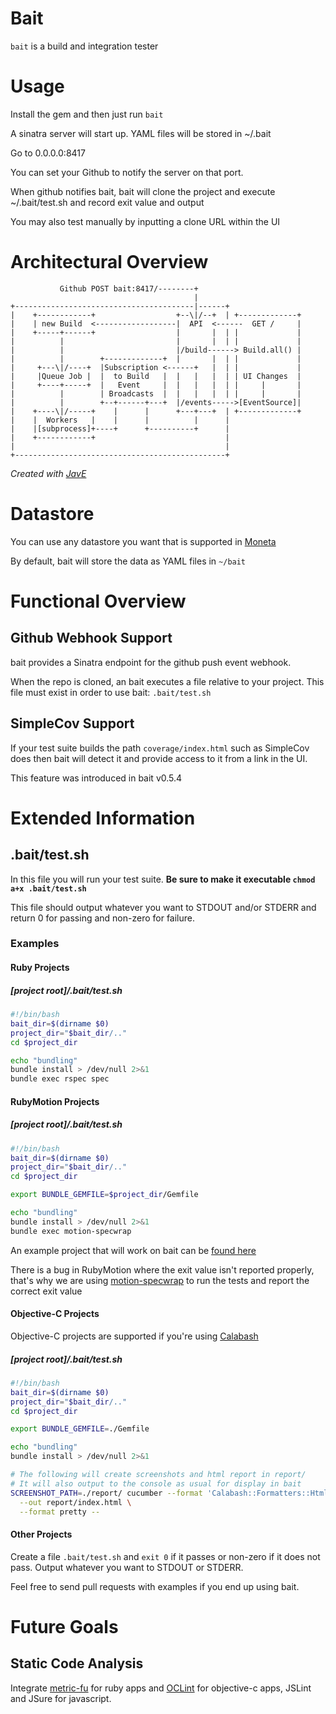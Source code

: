 Bait
====

`bait` is a build and integration tester

# Usage

Install the gem and then just run `bait`

A sinatra server will start up. YAML files will be stored in ~/.bait

Go to 0.0.0.0:8417

You can set your Github to notify the server on that port.

When github notifies bait, bait will clone the project and execute ~/.bait/test.sh and record exit value and output

You may also test manually by inputting a clone URL within the UI

# Architectural Overview

```
           Github POST bait:8417/--------+
                                         |
+----------------------------------------|------+
|    +------------+                  +--\|/--+  | +-------------+
|    | new Build  <------------------|  API  <------  GET /     |
|    +-----+------+                  |       |  | |             |
|          |                         |       |  | |             |
|          |                         |/build------> Build.all() |
|          |        +-------------+  |       |  | |             |
|     +---\|/----+  |Subscription <------+   |  | |             |
|     |Queue Job |  |  to Build   |  |   |   |  | | UI Changes  |
|     +----+-----+  |   Event     |  |   |   |  | |     |       |
|          |        | Broadcasts  |  |   |   |  | |     |       |
|          |        +--+------+---+  |/events----->[EventSource]|
|    +----\|/-----+    |      |      +---+---+  | +-------------+
|    |  Workers   |    |      |          |      |
|    |[subprocess]+----+      +----------+      |
|    +------------+                             |
|                                               |
+-----------------------------------------------+
```

*Created with [JavE](http://www.jave.de/)*

# Datastore

You can use any datastore you want that is supported in [Moneta](https://github.com/minad/moneta)

By default, bait will store the data as YAML files in `~/bait`

# Functional Overview

## Github Webhook Support

bait provides a Sinatra endpoint for the github push event webhook.

When the repo is cloned, an bait executes a file relative to your
project. This file must exist in order to use bait: `.bait/test.sh`

## SimpleCov Support

If your test suite builds the path `coverage/index.html` such as SimpleCov does
then bait will detect it and provide access to it from a link in the UI.

This feature was introduced in bait v0.5.4

# Extended Information

## .bait/test.sh

In this file you will run your test suite. **Be sure to make it
executable `chmod a+x .bait/test.sh`**

This file should output whatever you want to STDOUT and/or STDERR and
return 0 for passing and non-zero for failure.

### Examples

#### Ruby Projects

##### [project root]/.bait/test.sh
```bash
#!/bin/bash
bait_dir=$(dirname $0)
project_dir="$bait_dir/.."
cd $project_dir

echo "bundling"
bundle install > /dev/null 2>&1
bundle exec rspec spec
```

#### RubyMotion Projects

##### [project root]/.bait/test.sh
```bash
#!/bin/bash
bait_dir=$(dirname $0)
project_dir="$bait_dir/.."
cd $project_dir

export BUNDLE_GEMFILE=$project_dir/Gemfile

echo "bundling"
bundle install > /dev/null 2>&1
bundle exec motion-specwrap
```

An example project that will work on bait can be [found
here](https://github.com/keyvanfatehi/baitmotion)

There is a bug in RubyMotion where the exit value isn't reported
properly, that's why we are using
[motion-specwrap](https://github.com/mdks/motion-specwrap) to run the
tests and report the correct exit value

#### Objective-C Projects

Objective-C projects are supported if you're using [Calabash](http://calaba.sh)

##### [project root]/.bait/test.sh
```bash
#!/bin/bash
bait_dir=$(dirname $0)
project_dir="$bait_dir/.."
cd $project_dir

export BUNDLE_GEMFILE=./Gemfile

echo "bundling"
bundle install > /dev/null 2>&1

# The following will create screenshots and html report in report/
# It will also output to the console as usual for display in bait
SCREENSHOT_PATH=./report/ cucumber --format 'Calabash::Formatters::Html' \
  --out report/index.html \
  --format pretty --
```

#### Other Projects

Create a file `.bait/test.sh` and `exit 0` if it passes or non-zero if
it does not pass. Output whatever you want to STDOUT or STDERR.

Feel free to send pull requests with examples if you end up using bait.

# Future Goals

## Static Code Analysis

Integrate [metric-fu](http://metric-fu.rubyforge.org/) for ruby apps and [OCLint](http://oclint.org/) for objective-c apps, JSLint and JSure for javascript.
